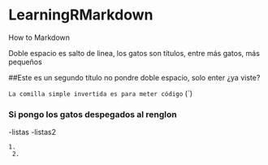# LearningRMarkdown
How to Markdown

Doble espacio es salto de linea,
los gatos son títulos, entre más gatos, más pequeños

##Este es un segundo título
no pondre doble espacio, solo enter
¿ya viste?

`La comilla simple invertida es para meter código` (`)

  ### Si pongo los gatos despegados al renglon
  
  -listas
  -listas2
  
    1. 
     2. 
